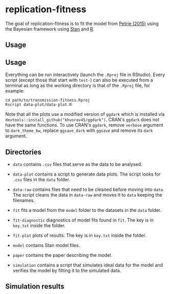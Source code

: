 # replication-fitness

The goal of replication-fitness is to fit the model from [Petrie
(2015)](https://doi.org/10.1016/j.jtbi.2015.07.003) using the Bayesian
framework using [Stan](https://mc-stan.org/) and
[R](https://www.r-project.org/).

## Usage

## Usage

Everything can be run interactively (launch the `.Rproj` file in
RStudio). Every script (except those that start with `test-`) 
can also be executed from a terminal as long as
the working directory is that of the `.Rproj` file, for example:

```
cd path/to/transmission-fitness.Rproj
Rscript data-plot/data-plot.R
```

Note that all the plots use a modified version of `ggdark` which is installed via `devtools::install_github("khvorov45/ggdark")`. CRAN's `ggdark` does not have the same functions. To use CRAN's `ggdark`, remove `verbose` argument to `dark_theme_bw`, replace `ggsave_dark` with `ggsave` and remove its `dark` argument.

## Directories

- `data` contains `.csv` files that serve as the data to be analysed.

- `data-plot` contains a script to generate data plots. The script
looks for `.csv` files in the `data` folder.

- `data-raw` contains files that need to be cleaned before moving into
`data`. The script cleans the data in `data-raw` and moves it to
`data` keeping the filenames.

- `fit` fits a model from the `model` folder to the datasets in the
`data` folder.

- `fit-diagnostic` diagnostics of model fits found in `fit`. The key is in `key.txt` inside the folder.

- `fit-plot` plots of results. The key is in `key.txt` inside the folder.

- `model` contains Stan model files. 

- `paper` contains the paper describing the model.

- `simulation` contains a script that simulates ideal data for the
model and verifies the model by fitting it to the simulated data.

## Simulation results
